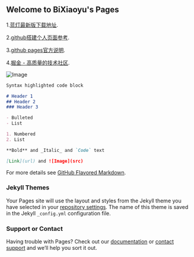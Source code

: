 ## Welcome to BiXiaoyu's Pages

1.[蓝灯最新版下载地址](https://github.com/getlantern/forum/issues/833).

2.[github搭建个人页面参考](http://www.cnblogs.com/lijiayi/p/githubpages.html).

3.[github pages官方说明](https://pages.github.com/).

4.[掘金 - 高质量的技术社区](http://juejin.im).

![Image](http://pic.3h3.com/up/2016-8/20168819191636397185.jpg)

```markdown
Syntax highlighted code block

# Header 1
## Header 2
### Header 3

- Bulleted
- List

1. Numbered
2. List

**Bold** and _Italic_ and `Code` text

[Link](url) and ![Image](src)
```

For more details see [GitHub Flavored Markdown](https://guides.github.com/features/mastering-markdown/).

### Jekyll Themes

Your Pages site will use the layout and styles from the Jekyll theme you have selected in your [repository settings](https://github.com/yuxiob/index/settings). The name of this theme is saved in the Jekyll `_config.yml` configuration file.

### Support or Contact

Having trouble with Pages? Check out our [documentation](https://help.github.com/categories/github-pages-basics/) or [contact support](https://github.com/contact) and we’ll help you sort it out.
